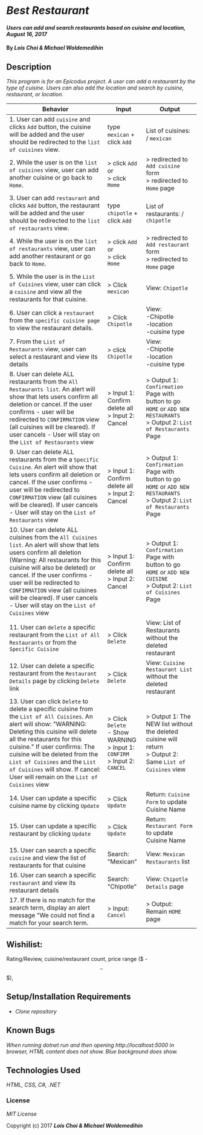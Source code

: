 # _Best Restaurant_

#### _Users can add and search restaurants based on cuisine and location, August 16, 2017_

#### By _**Lois Choi & Michael Woldemedihin**_

## Description

_This program is for an Epicodus project. A user can add a restaurant by the type of cuisine. Users can also add the location and search by cuisine, restaurant, or location._

| Behavior  | Input  | Output  |
|---|---|---|
| 1. User can add `cuisine` and clicks `Add` button, the cuisine will be added and the user should be redirected to the `list of cuisines` view. | type `mexican` + click `Add` |   List of cuisines: / `mexican` |
| 2. While the user is on the `list of cuisines` view, user can add another cuisine or go back to `Home`. | > click `Add` or <br> > click `Home` |> redirected to `Add cuisine` form <br> > redirected to `Home` page|
| 3. User can add `restaurant` and clicks `Add` button, the restaurant will be added and the user should be redirected to the `list of restaurants` view. | type `chipotle` + click `Add` |   List of restaurants: / `chipotle` |
| 4. While the user is on the `list of restaurants` view, user can add another restaurant or go back to `Home`. | > click `Add` or <br> > click `Home` |> redirected to `Add restaurant` form <br> > redirected to `Home` page|
| 5. While the user is in the `List of Cuisines` view, user can click a `cuisine` and view all the restaurants for that cuisine. | > Click `mexican` |  View: `Chipotle` |
| 6. User can click a `restaurant` from the `specific cuisine page` to view the restaurant details. | > Click `Chipotle` |  View: <br> -Chipotle<br> -location<br> -cuisine type |
| 7. From the `List of Restaurants` view, user can select a restaurant and view its details| > click `Chipotle` | View: <br> -Chipotle<br> -location<br> -cuisine type|
| 8. User can delete ALL restaurants from the `All Restaurants list`. An alert will show that lets users confirm all deletion or cancel. If the user confirms - user will be redirected to `CONFIRMATION` view (all cuisines will be cleared). If user cancels - User will stay on the `List of Restaurants` view | > Input 1: Confirm delete all <br> > Input 2: Cancel | > Output 1: `Confirmation` Page with button to go `HOME` or `ADD NEW RESTAURANTS` <br> > Output 2: `List of Restaurants` Page|
| 9. User can delete ALL restaurants from the a `Specific Cuisine`. An alert will show that lets users confirm all deletion or cancel. If the user confirms - user will be redirected to `CONFIRMATION` view (all cuisines will be cleared). If user cancels - User will stay on the `List of Restaurants` view | > Input 1: Confirm delete all <br> > Input 2: Cancel | > Output 1: `Confirmation` Page with button to go `HOME` or `ADD NEW RESTAURANTS` <br> > Output 2: `List of Restaurants` Page|
| 10. User can delete ALL cuisines from the `All Cuisines list`. An alert will show that lets users confirm all deletion (Warning: All restaurants for this cuisine will also be deleted) or cancel. If the user confirms - user will be redirected to `CONFIRMATION` view (all cuisines will be cleared). If user cancels - User will stay on the `List of Cuisines` view | > Input 1: Confirm delete all <br> > Input 2: Cancel | > Output 1: `Confirmation` Page with button to go `HOME` or `ADD NEW CUISINE` <br> > Output 2: `List of Cuisines` Page|
| 11. User can `delete` a specific restaurant from the `List of All Restaurants` or from the `Specific Cuisine`| > Click `Delete` | View: List of Restaurants without the deleted restaurant |
| 12. User can delete a specific restaurant from the `Restaurant Details` page by clicking `Delete` link | > Click `Delete` | View: `Cuisine Restaurant List` without the deleted restaurant |
| 13. User can click `Delete` to delete a specific cuisine from the `List of All Cuisines`. An alert will show: "WARNING: Deleting this cuisine will delete all the restaurants for this cuisine." If user confirms: The cuisine will be deleted from the `List of Cuisines` and the `List of Cuisines` will show. If cancel: User will remain on the `List of Cuisines` view | > Click `Delete` <br> - Show WARNING <br> > Input 1: `CONFIRM` <br> > Input 2: `CANCEL` | > Output 1: The NEW list without the deleted cuisine will return <br> > Output 2: Same `List of Cuisines` view |
| 14. User can update a specific cuisine name by clicking `Update`| > Click `Update` | Return: `Cuisine Form` to update Cuisine Name |
| 15. User can update a specific restaurant by clicking `Update`| > Click `Update` | Return: `Restaurant Form` to update Cuisine Name |
| 15. User can search a specific `cuisine` and view the list of restaurants for that cuisine | Search: "Mexican" | View: `Mexican Restaurants` list |
| 16. User can search a specific `restaurant` and view its restaurant details | Search: "Chipotle" | View: `Chipotle Details` page |
| 17. If there is no match for the search term, display an alert message "We could not find a match for your search term. | > Input: `Cancel`| > Output: Remain `HOME` page  |

## Wishilist:
Rating/Review, cuisine/restaurant count, price range ($ - $$ - $$$),

## Setup/Installation Requirements

* _Clone repository_

## Known Bugs

_When running dotnet run and then opening http://localhost:5000 in browser, HTML content does not show. Blue background does show._

## Technologies Used

_HTML, CSS, C#, .NET_

### License

*MIT License*

Copyright (c) 2017 **_Lois Choi & Michael Woldemedihin_**
